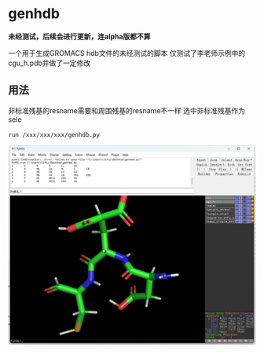 # genhdb
**未经测试，后续会进行更新，连alpha版都不算**

一个用于生成GROMACS hdb文件的未经测试的脚本
仅测试了李老师示例中的cgu_h.pdb并做了一定修改

## 用法
非标准残基的resname需要和周围残基的resname不一样
选中非标准残基作为sele
```
run /xxx/xxx/xxx/genhdb.py
```
![Alt text](image-1.png)